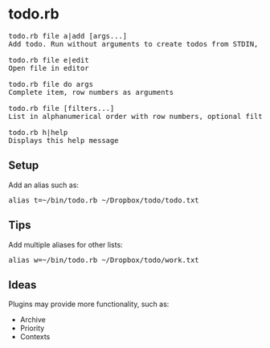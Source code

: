 todo.rb
=======

<pre>
todo.rb file a|add [args...]
Add todo. Run without arguments to create todos from STDIN, one per line

todo.rb file e|edit
Open file in editor

todo.rb file do args
Complete item, row numbers as arguments

todo.rb file [filters...]
List in alphanumerical order with row numbers, optional filter on arguments

todo.rb h|help
Displays this help message
</pre>

Setup
-----
Add an alias such as:
<pre>
alias t=~/bin/todo.rb ~/Dropbox/todo/todo.txt
</pre>

Tips
----
Add multiple aliases for other lists:
<pre>
alias w=~/bin/todo.rb ~/Dropbox/todo/work.txt
</pre>

Ideas
-----

Plugins may provide more functionality, such as:

* Archive
* Priority
* Contexts
